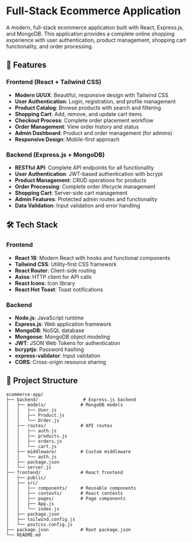 # Full-Stack Ecommerce Application

A modern, full-stack ecommerce application built with React, Express.js, and MongoDB. This application provides a complete online shopping experience with user authentication, product management, shopping cart functionality, and order processing.

## 🚀 Features

### Frontend (React + Tailwind CSS)
- **Modern UI/UX**: Beautiful, responsive design with Tailwind CSS
- **User Authentication**: Login, registration, and profile management
- **Product Catalog**: Browse products with search and filtering
- **Shopping Cart**: Add, remove, and update cart items
- **Checkout Process**: Complete order placement workflow
- **Order Management**: View order history and status
- **Admin Dashboard**: Product and order management (for admins)
- **Responsive Design**: Mobile-first approach

### Backend (Express.js + MongoDB)
- **RESTful API**: Complete API endpoints for all functionality
- **User Authentication**: JWT-based authentication with bcrypt
- **Product Management**: CRUD operations for products
- **Order Processing**: Complete order lifecycle management
- **Shopping Cart**: Server-side cart management
- **Admin Features**: Protected admin routes and functionality
- **Data Validation**: Input validation and error handling

## 🛠️ Tech Stack

### Frontend
- **React 18**: Modern React with hooks and functional components
- **Tailwind CSS**: Utility-first CSS framework
- **React Router**: Client-side routing
- **Axios**: HTTP client for API calls
- **React Icons**: Icon library
- **React Hot Toast**: Toast notifications

### Backend
- **Node.js**: JavaScript runtime
- **Express.js**: Web application framework
- **MongoDB**: NoSQL database
- **Mongoose**: MongoDB object modeling
- **JWT**: JSON Web Tokens for authentication
- **bcryptjs**: Password hashing
- **express-validator**: Input validation
- **CORS**: Cross-origin resource sharing

## 📁 Project Structure

```
ecommerce-app/
├── backend/                 # Express.js backend
│   ├── models/             # MongoDB models
│   │   ├── User.js
│   │   ├── Product.js
│   │   └── Order.js
│   ├── routes/             # API routes
│   │   ├── auth.js
│   │   ├── products.js
│   │   ├── orders.js
│   │   └── cart.js
│   ├── middleware/         # Custom middleware
│   │   └── auth.js
│   ├── package.json
│   └── server.js
├── frontend/               # React frontend
│   ├── public/
│   ├── src/   
│   │   ├── components/     # Reusable components
│   │   ├── contexts/       # React contexts
│   │   ├── pages/          # Page components
│   │   ├── App.js
│   │   └── index.js
│   ├── package.json
│   ├── tailwind.config.js
│   └── postcss.config.js
├── package.json            # Root package.json
└── README.md
```

  
